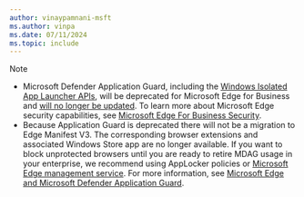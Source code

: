 ```yaml
---
author: vinaypamnani-msft
ms.author: vinpa
ms.date: 07/11/2024
ms.topic: include
---
```


> [!NOTE]
> - Microsoft Defender Application Guard, including the [Windows Isolated App Launcher APIs](/windows/win32/api/isolatedapplauncher/), will be deprecated for Microsoft Edge for Business and [will no longer be updated](/windows/whats-new/feature-lifecycle). To learn more about Microsoft Edge security capabilities, see [Microsoft Edge For Business Security](/deployedge/ms-edge-security-for-business).
> - Because Application Guard is deprecated there will not be a migration to Edge Manifest V3. The corresponding browser extensions and associated Windows Store app are no longer available. If you want to block unprotected browsers until you are ready to retire MDAG usage in your enterprise, we recommend using AppLocker policies or [Microsoft Edge management service](/deployedge/microsoft-edge-management-service). For more information, see [Microsoft Edge and Microsoft Defender Application Guard](/deployedge/microsoft-edge-security-windows-defender-application-guard).<!--8932292-->
